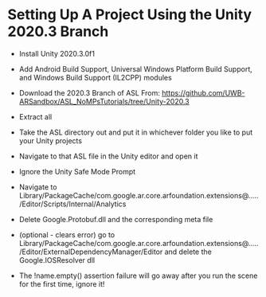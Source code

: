 #  Setting Up A Project Using the Unity 2020.3 Branch

- Install Unity 2020.3.0f1

- Add Android Build Support, Universal Windows Platform Build Support,
and Windows Build Support (IL2CPP) modules

- Download the 2020.3 Branch of ASL
From: https://github.com/UWB-ARSandbox/ASL_NoMPsTutorials/tree/Unity-2020.3

- Extract all

- Take the ASL directory out and put it in whichever folder you like to put
your Unity projects

- Navigate to that ASL file in the Unity editor and open it

- Ignore the Unity Safe Mode Prompt

- Navigate to Library/PackageCache/com.google.ar.core.arfoundation.extensions@...../Editor/Scripts/Internal/Analytics

- Delete Google.Protobuf.dll and the corresponding meta file

- (optional - clears error) go to         
Library/PackageCache/com.google.ar.core.arfoundation.extensions@...../Editor/ExternalDependencyManager/Editor and delete the Google.IOSResolver dll

- The !name.empty() assertion failure will go away after you run the scene for
the first time, ignore it!
